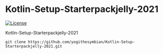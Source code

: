 # Kotlin-Setup-Starterpackjelly-2021
[![License](https://poser.pugx.org/laravel/lumen-framework/license.svg)](https://github.com/yogithesymbian)


Kotlin-Setup-Starterpackjelly-2021

```
git clone https://github.com/yogithesymbian/Kotlin-Setup-Starterpackjelly-2021.git
```
